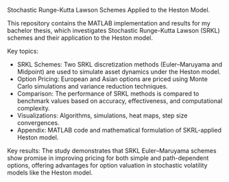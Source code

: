 Stochastic Runge-Kutta Lawson Schemes Applied to the Heston Model.

This repository contains the MATLAB implementation and results for my bachelor thesis, which investigates Stochastic Runge-Kutta Lawson (SRKL) schemes and their application to the Heston model.

Key topics:
- SRKL Schemes: Two SRKL discretization methods (Euler–Maruyama and Midpoint) are used to simulate asset dynamics under the Heston model.
- Option Pricing: European and Asian options are priced using Monte Carlo simulations and variance reduction techniques.
- Comparison: The performance of SRKL methods is compared to benchmark values based on accuracy, effectiveness, and computational complexity.
- Visualizations: Algorithms, simulations, heat maps, step size convergences.
- Appendix: MATLAB code and mathematical formulation of SKRL-applied Heston model.

Key results:
The study demonstrates that SRKL Euler–Maruyama schemes show promise in improving pricing for both simple and path-dependent options, offering advantages for option valuation in stochastic volatility models like the Heston model.
